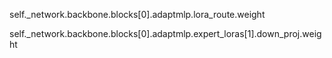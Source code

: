 self._network.backbone.blocks[0].adaptmlp.lora_route.weight

self._network.backbone.blocks[0].adaptmlp.expert_loras[1].down_proj.weight
